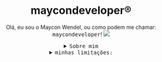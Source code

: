 <h1 align="center">maycondeveloper®</h1>

<p align="center">Olá, eu sou o Maycon Wendel, ou como podem me chamar: <kbd>maycondeveloper</kbd>!</b>
<img src="https://media.tenor.com/YaTahtedGloAAAAM/mario-pipe.gif">

<details>
  <summary align="center"><kbd>Sobre mim</kbd></summary>
  <p>Possuo 19 anos, moro em Florianópolis-SC, e sou desenvolvedor back end Python, estudo TI/SI desde meus 14 anos de idade.<p>
  </br>
  <p>Tenho conhecimento em algumas linguagens de programação, tais elas: <kbd>Shell Script, Python, C, C++ e Assembly</kbd>, possuo conhecimento também em Pentest Web e Desktop, redes de computadores e sistemas Linux.</p>
</details>
<details>
  <summary align="center"><kbd>minhas limitações:</kbd></summary>
  <p>Não levando como limitações, mas sim como diferencial:</p>
  <li><i> Programo pelo Android, mais específico, pelo Termux.<i>
  </br></br>
  <li><i> Possuo TDAH (Transtorno de Defste de Atenção e Hiperatividade) que limita muito meu conhecimento.<i>
  </br></br>
  
  <p> Esses são meus diferenciais...</p>
</details>

